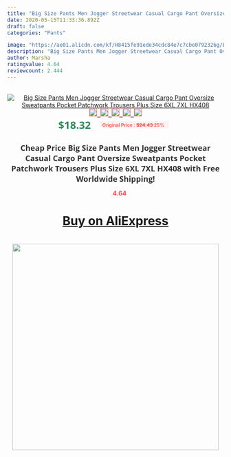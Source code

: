 ```yaml
---
title: "Big Size Pants Men Jogger Streetwear Casual Cargo Pant Oversize Sweatpants Pocket Patchwork Trousers Plus Size 6XL 7XL HX408"
date: 2020-05-15T11:33:36.892Z
draft: false
categories: "Pants"

image: "https://ae01.alicdn.com/kf/H8415fe91ede34cdc84e7c7cbe0792326g/Big-Size-Pants-Men-Jogger-Streetwear-Casual-Cargo-Pant-Oversize-Sweatpants-Pocket-Patchwork-Trousers-Plus-Size.jpg"
description: "Big Size Pants Men Jogger Streetwear Casual Cargo Pant Oversize Sweatpants Pocket Patchwork Trousers Plus Size 6XL 7XL HX408"
author: Marsha
ratingvalue: 4.64
reviewcount: 2.444
---
```

<br>
<div style="text-align: center;">
<a href="https://s.click.aliexpress.com/e/_Aa0ikd" target="_blank" rel="nofollow noopener noreferrer"><img alt="Big Size Pants Men Jogger Streetwear Casual Cargo Pant Oversize Sweatpants Pocket Patchwork Trousers Plus Size 6XL 7XL HX408" class="magnifier-image" src="https://ae01.alicdn.com/kf/H8415fe91ede34cdc84e7c7cbe0792326g/Big-Size-Pants-Men-Jogger-Streetwear-Casual-Cargo-Pant-Oversize-Sweatpants-Pocket-Patchwork-Trousers-Plus-Size.jpg_640x640.jpg">
<br>
<img style="border:1px solid salmon" src="https://ae01.alicdn.com/kf/H8415fe91ede34cdc84e7c7cbe0792326g/Big-Size-Pants-Men-Jogger-Streetwear-Casual-Cargo-Pant-Oversize-Sweatpants-Pocket-Patchwork-Trousers-Plus-Size.jpg_120x120.jpg">&nbsp;&nbsp;<img style="border:1px solid salmon" src="https://ae01.alicdn.com/kf/H8011ce7de93d4959a04677b0e916e75aZ/Big-Size-Pants-Men-Jogger-Streetwear-Casual-Cargo-Pant-Oversize-Sweatpants-Pocket-Patchwork-Trousers-Plus-Size.jpg_120x120.jpg">&nbsp;&nbsp;<img style="border:1px solid salmon" src="https://ae01.alicdn.com/kf/H13747592c4784f4cb45ba047b657ab072/Big-Size-Pants-Men-Jogger-Streetwear-Casual-Cargo-Pant-Oversize-Sweatpants-Pocket-Patchwork-Trousers-Plus-Size.jpg_120x120.jpg">&nbsp;&nbsp;<img style="border:1px solid salmon" src="https://ae01.alicdn.com/kf/Hdbe99245a11640ef99f478e38555ab401/Big-Size-Pants-Men-Jogger-Streetwear-Casual-Cargo-Pant-Oversize-Sweatpants-Pocket-Patchwork-Trousers-Plus-Size.jpg_120x120.jpg">&nbsp;&nbsp;<img style="border:1px solid salmon" src="https://ae01.alicdn.com/kf/H17fd933215ee482eabf4440fa9ecfdf9C/Big-Size-Pants-Men-Jogger-Streetwear-Casual-Cargo-Pant-Oversize-Sweatpants-Pocket-Patchwork-Trousers-Plus-Size.jpg_120x120.jpg"></a></div><br0>
<div style="text-align: center;"><span style="background-color: white; border: 0px; box-sizing: border-box; color: seagreen; display: inline-block; font-family: &quot;open sans&quot; , &quot;arial&quot; , &quot;helvetica&quot; , sans-serif , &quot;heiti&quot;; font-size: 24px; font-stretch: inherit; font-weight: 700; line-height: inherit; margin: 0px 10px 0px 0px; padding: 0px; vertical-align: middle;">$18.32 </span>
<span style="background: rgb(255 , 241 , 241); border-radius: 3px; border: 0px; box-sizing: border-box; color: #ff4747; display: inline-block; font-family: inherit; font-size: 12px; font-stretch: inherit; font-style: inherit; font-variant: inherit; font-weight: 600; line-height: inherit; margin: 0px; padding: 2px 5px; transform: scale(0.9); vertical-align: middle;">Original Price : <b style="text-decoration: line-through;">$24.43 </b> 25%&nbsp;&nbsp;</span></div>
<h1 style="color: #333333; display: inline-block; font-family: &quot;open sans&quot; , &quot;arial&quot; , &quot;helvetica&quot; , sans-serif , &quot;heiti&quot;; font-size: 18px; font-stretch: inherit; font-weight: 700; text-align: center;">Cheap Price Big Size Pants Men Jogger Streetwear Casual Cargo Pant Oversize Sweatpants Pocket Patchwork Trousers Plus Size 6XL 7XL HX408 with Free Worldwide Shipping!</h1>
<div style="color: #ff4747; text-align: center;">
<img src="https://4.bp.blogspot.com/-M0ZcTcb-5uY/XleCXlxnR4I/AAAAAAAAAEc/OrjgMkXV1oMQFaCRZj5HQwOCBcu3w1FegCPcBGAYYCw/s1600/star.png" style="height: 15px;">&nbsp;<b>4.64</b></div>
<div class="button_cont" align="center"><a class="buynow_a" href="https://s.click.aliexpress.com/e/_Aa0ikd" target="_blank" rel="nofollow noopener noreferrer"><H1>Buy on AliExpress</H1></a></div><br>
<div class="separator" style="clear: both; text-align: center;">
<img src="https://lh3.googleusercontent.com/-pTy5HemUv9M/XlePHvY0dAI/AAAAAAAAAE4/0nX5iRUoIWY8eMW9Dpxeirr157OZliDIgCLcBGAsYHQ/s1600/badge.gif" width="480">
</div>

